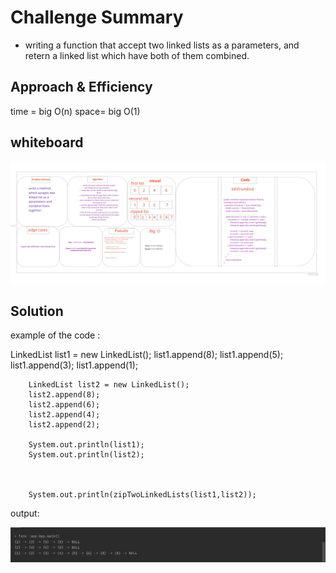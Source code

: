 # Challenge Summary


* writing a function that accept two linked lists as a parameters, and retern a linked list which have both of them combined.

## Approach & Efficiency

time = big O(n)
space= big O(1)

## whiteboard

![insertion](ch08.jpg)

## Solution
example of the code : 

 LinkedList list1 = new LinkedList();
        list1.append(8);
        list1.append(5);
        list1.append(3);
        list1.append(1);

        LinkedList list2 = new LinkedList();
        list2.append(8);
        list2.append(6);
        list2.append(4);
        list2.append(2);

        System.out.println(list1);
        System.out.println(list2);



        System.out.println(zipTwoLinkedLists(list1,list2));



output:

![output](lab08-output.jpg)
